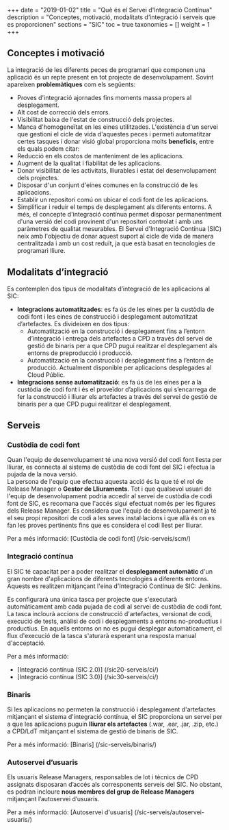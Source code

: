 +++
date        = "2019-01-02"
title       = "Què és el Servei d'Integració Contínua"
description = "Conceptes, motivació, modalitats d’integració i serveis que es proporcionen"
sections    = "SIC"
toc         = true
taxonomies  = []
weight 		= 1
+++

## Conceptes i motivació

La integració de les diferents peces de programari que componen una aplicació és un repte present en tot projecte de desenvolupament. 
Sovint apareixen **problemàtiques** com els següents:

* Proves d'integració ajornades fins moments massa propers al desplegament.
* Alt cost de correcció dels errors.
* Visibilitat baixa de l'estat de construcció dels projectes.
* Manca d'homogeneïtat en les eines utilitzades.
L'existència d'un servei que gestioni el cicle de vida d'aquestes peces i permeti automatitzar certes tasques i donar visió global proporciona molts **beneficis**, entre els quals podem citar:
* Reducció en els costos de manteniment de les aplicacions.
* Augment de la qualitat i fiabilitat de les aplicacions.
* Donar visibilitat de les activitats, lliurables i estat del desenvolupament dels projectes.
* Disposar d'un conjunt d'eines comunes en la construcció de les aplicacions.
* Establir un repositori comú on ubicar el codi font de les aplicacions.
* Simplificar i reduir el temps de desplegament als diferents entorns.
A més, el concepte d'integració contínua permet disposar permanentment d'una versió del codi provinent d'un repositori controlat i amb uns paràmetres de qualitat mesurables.
El Servei d'Integració Contínua (SIC) neix amb l'objectiu de donar aquest suport al cicle de vida de manera centralitzada i amb un cost reduït, ja que està basat en tecnologies de programari lliure.

## Modalitats d’integració

Es contemplen dos tipus de modalitats d’integració de les aplicacions al SIC:

* **Integracions automatitzades**: es fa ús de les eines per la custòdia de codi font i les eines de construcció i desplegament automatitzat d’artefactes. Es divideixen en dos tipus:
	- Automatització en la construcció i desplegament fins a l’entorn d’integració i entrega dels artefactes a CPD a través del servei de gestió de binaris per a que CPD pugui realitzar el desplegament als entorns de preproducció i producció.
	- Automatització en la construcció i desplegament fins a l’entorn de producció. Actualment disponible per aplicacions desplegades al Cloud Públic.
* **Integracions sense automatització**: es fa ús de les eines per a la custòdia de codi font i és el proveïdor d’aplicacions qui s’encarrega de fer la construcció i lliurar els artefactes a través del servei de gestió de binaris per a que CPD pugui realitzar el desplegament.

## Serveis

### Custòdia de codi font

Quan l'equip de desenvolupament té una nova versió del codi font llesta per lliurar, es connecta al sistema de custòdia de codi font del SIC i efectua la pujada de la nova versió. <br/>
La persona de l'equip que efectua aquesta acció és la que té el rol de Release Manager o **Gestor de Lliuraments**. 
Tot i que qualsevol usuari de l'equip de desenvolupament podria accedir al servei de custòdia de codi font de SIC, es recomana que l'accés sigui efectuat només per les figures dels Release Manager. Es considera que l'equip de desenvolupament ja té el seu propi repositori de codi a les seves instal·lacions i que allà és on es fan les proves pertinents fins que es considera el codi llest per lliurar.

Per a més informació: [Custòdia de codi font] (/sic-serveis/scm/)

### Integració contínua

El SIC té capacitat per a poder realitzar el **desplegament automàtic** d'un gran nombre d'aplicacions de diferents tecnologies a diferents entorns. 
Aquests es realitzen mitjançant l'eina d'Integració Contínua de SIC: Jenkins.

Es configurarà una única tasca per projecte que s'executarà automàticament amb cada pujada de codi al servei de custòdia de codi font.
La tasca inclourà accions de construcció d'artefactes, versionat de codi, execució de tests, anàlisi de codi i desplegaments a entorns no-productius i productius. En aquells entorns on no es pugui desplegar automàticament, el flux d'execució de la tasca s'aturarà esperant una resposta manual d'acceptació.

Per a més informació:

- [Integració contínua (SIC 2.0)] (/sic20-serveis/ci/)
- [Integració contínua (SIC 3.0)] (/sic30-serveis/ci/)

### Binaris

Si les aplicacions no permeten la construcció i desplegament d'artefactes mitjançant el sistema d'integració contínua, el SIC proporciona un servei per a que les aplicacions puguin **lliurar els artefactes** (.war, .ear, .jar, .zip, etc.) a CPD/LdT mitjançant el sistema de gestió de binaris de SIC. 

Per a més informació: [Binaris] (/sic-serveis/binaris/)

### Autoservei d’usuaris

Els usuaris Release Managers, responsables de lot i tècnics de CPD assignats disposaran d’accés als corresponents serveis del SIC. No obstant, es podran incloure **nous membres del grup de Release Managers** mitjançant l’autoservei d’usuaris.

Per a més informació: [Autoservei d'usuaris] (/sic-serveis/autoservei-usuaris/)